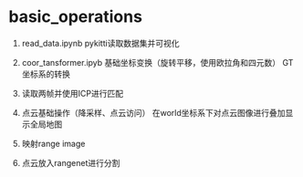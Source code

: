 # basic_operations
1. read_data.ipynb 
    pykitti读取数据集并可视化

2. coor_tansformer.ipyb 
    基础坐标变换（旋转平移，使用欧拉角和四元数）
    GT坐标系的转换

3. 读取两帧并使用ICP进行匹配

4. 点云基础操作（降采样、点云访问）
    在world坐标系下对点云图像进行叠加显示全局地图

5. 映射range image

6. 点云放入rangenet进行分割